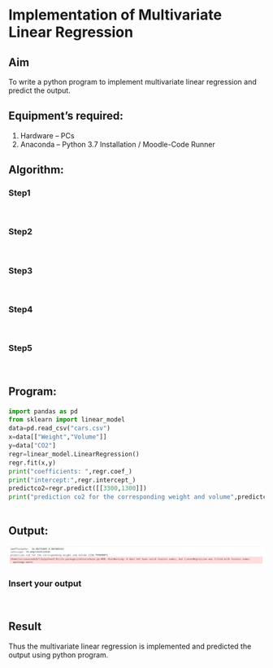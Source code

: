 # Implementation of Multivariate Linear Regression
## Aim
To write a python program to implement multivariate linear regression and predict the output.
## Equipment’s required:
1.	Hardware – PCs
2.	Anaconda – Python 3.7 Installation / Moodle-Code Runner
## Algorithm:
### Step1
<br>

### Step2
<br>

### Step3
<br>

### Step4
<br>

### Step5
<br>

## Program:
```python
import pandas as pd
from sklearn import linear_model
data=pd.read_csv("cars.csv")
x=data[["Weight","Volume"]]
y=data["CO2"]
regr=linear_model.LinearRegression()
regr.fit(x,y)
print("coefficients: ",regr.coef_)
print("intercept:",regr.intercept_)
predictco2=regr.predict([[3300,1300]])
print("prediction co2 for the corresponding weight and volume",predictco2)



```
## Output:
![output](/linear%20regression.png)

### Insert your output

<br>

## Result
Thus the multivariate linear regression is implemented and predicted the output using python program.